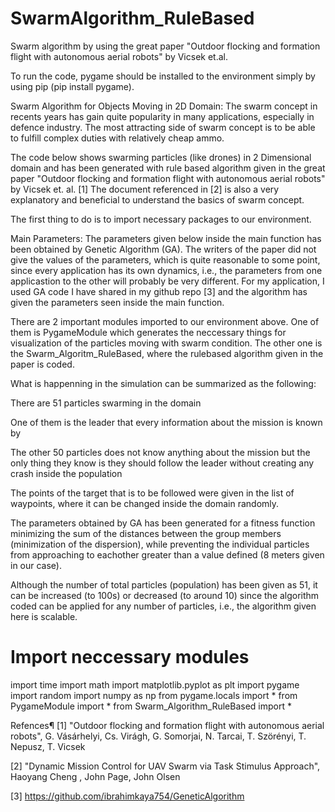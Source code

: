 # SwarmAlgorithm_RuleBased

Swarm algorithm by using the great paper "Outdoor flocking and formation flight with autonomous aerial robots" by Vicsek et.al.

To run the code, pygame should be installed to the environment simply by using pip (pip install pygame).


Swarm Algorithm for Objects Moving in 2D Domain:
The swarm concept in recents years has gain quite popularity in many applications, especially in defence industry. The most attracting side of swarm concept is to be able to fulfill complex duties with relatively cheap ammo.

The code below shows swarming particles (like drones) in 2 Dimensional domain and has been generated with rule based algorithm given in the great paper "Outdoor flocking and formation flight with autonomous aerial robots" by Vicsek et. al. [1] The document referenced in [2] is also a very explanatory and beneficial to understand the basics of swarm concept.

The first thing to do is to import necessary packages to our environment.

Main Parameters:
The parameters given below inside the main function has been obtained by Genetic Algorithm (GA). The writers of the paper did not give the values of the parameters, which is quite reasonable to some point, since every application has its own dynamics, i.e., the parameters from one applicastion to the other will probably be very different. For my application, I used GA code I have shared in my github repo [3] and the algorithm has given the parameters seen inside the main function.

There are 2 important modules imported to our environment above. One of them is PygameModule which generates the neccessary things for visualization of the particles moving with swarm condition. The other one is the Swarm_Algoritm_RuleBased, where the rulebased algorithm given in the paper is coded.

What is happenning in the simulation can be summarized as the following:

There are 51 particles swarming in the domain

One of them is the leader that every information about the mission is known by

The other 50 particles does not know anything about the mission but the only thing they know is they should follow the leader without creating any crash inside the population

The points of the target that is to be followed were given in the list of waypoints, where it can be changed inside the domain randomly.

The parameters obtained by GA has been generated for a fitness function minimizing the sum of the distances between the group members (minimization of the dispersion), while preventing the individual particles from approaching to eachother greater than a value defined (8 meters given in our case).

Although the number of total particles (population) has been given as 51, it can be increased (to 100s) or decreased (to around 10) since the algorithm coded can be applied for any number of particles, i.e., the algorithm given here is scalable.

# Import neccessary modules
import time
import math
import matplotlib.pyplot as plt
import pygame
import random
import numpy as np
from pygame.locals import *
from PygameModule import *
from Swarm_Algorithm_RuleBased import *

Refences¶
[1] "Outdoor flocking and formation flight with autonomous aerial robots", G. Vásárhelyi, Cs. Virágh, G. Somorjai, N. Tarcai, T. Szörényi, T. Nepusz, T. Vicsek

[2] "Dynamic Mission Control for UAV Swarm via Task Stimulus Approach", Haoyang Cheng , John Page, John Olsen

[3] https://github.com/ibrahimkaya754/GeneticAlgorithm
